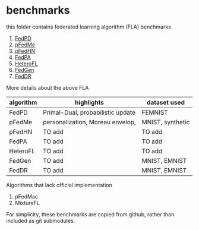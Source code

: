# benchmarks

this folder contains federated learning algorithm (FLA) benchmarks

1. [FedPD](https://github.com/564612540/FedPD/tree/master/Python)
2. [pFedMe](https://github.com/CharlieDinh/pFedMe)
3. [pFedHN](https://github.com/AvivSham/pFedHN)
4. [FedPA](https://github.com/alshedivat/fedpa)
5. [HeteroFL](https://github.com/dem123456789/HeteroFL-Computation-and-Communication-Efficient-Federated-Learning-for-Heterogeneous-Clients)
6. [FedGen](https://github.com/zhuangdizhu/FedGen)
7. [FedDR](https://github.com/unc-optimization/FedDR)


More details about the above FLA

|    algorithm    |                     highlights                     |   dataset used    |
|-----------------|----------------------------------------------------|-------------------|
|  FedPD          |  Primal-Dual, probabilistic update                 | FEMNIST           |
|  pFedMe         |  personalization, Moreau envelop,                  | MNIST, synthetic  |
|  pFedHN         |  TO add                                            | TO add            |
|  FedPA          |  TO add                                            | TO add            |
|  HeteroFL       |  TO add                                            | TO add            |
|  FedGen         |  TO add                                            | MNIST, EMNIST     |
|  FedDR          |  TO add                                            | MNIST, EMNIST     |


Algorithms that lack official implementation

1. pFedMac
2. MixtureFL

For simplicity, these benchmarks are copied from github, rather than included as git submodules.
